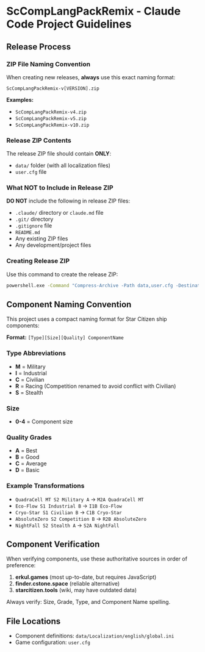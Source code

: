 # ScCompLangPackRemix - Claude Code Project Guidelines

## Release Process

### ZIP File Naming Convention
When creating new releases, **always** use this exact naming format:
```
ScCompLangPackRemix-v[VERSION].zip
```

**Examples:**
- `ScCompLangPackRemix-v4.zip`
- `ScCompLangPackRemix-v5.zip`
- `ScCompLangPackRemix-v10.zip`

### Release ZIP Contents
The release ZIP file should contain **ONLY**:
- `data/` folder (with all localization files)
- `user.cfg` file

### What NOT to Include in Release ZIP
**DO NOT** include the following in release ZIP files:
- `.claude/` directory or `claude.md` file
- `.git/` directory
- `.gitignore` file
- `README.md`
- Any existing ZIP files
- Any development/project files

### Creating Release ZIP
Use this command to create the release ZIP:
```bash
powershell.exe -Command "Compress-Archive -Path data,user.cfg -DestinationPath ScCompLangPackRemix-v[VERSION].zip -Force"
```

## Component Naming Convention

This project uses a compact naming format for Star Citizen ship components:

**Format:** `[Type][Size][Quality] ComponentName`

### Type Abbreviations
- **M** = Military
- **I** = Industrial
- **C** = Civilian
- **R** = Racing (Competition renamed to avoid conflict with Civilian)
- **S** = Stealth

### Size
- **0-4** = Component size

### Quality Grades
- **A** = Best
- **B** = Good
- **C** = Average
- **D** = Basic

### Example Transformations
- `QuadraCell MT S2 Military A` → `M2A QuadraCell MT`
- `Eco-Flow S1 Industrial B` → `I1B Eco-Flow`
- `Cryo-Star S1 Civilian B` → `C1B Cryo-Star`
- `AbsoluteZero S2 Competition B` → `R2B AbsoluteZero`
- `NightFall S2 Stealth A` → `S2A NightFall`

## Component Verification

When verifying components, use these authoritative sources in order of preference:
1. **erkul.games** (most up-to-date, but requires JavaScript)
2. **finder.cstone.space** (reliable alternative)
3. **starcitizen.tools** (wiki, may have outdated data)

Always verify: Size, Grade, Type, and Component Name spelling.

## File Locations

- Component definitions: `data/Localization/english/global.ini`
- Game configuration: `user.cfg`
